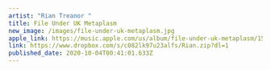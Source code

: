 ```yaml
---
artist: "Rian Treanor "
title: File Under UK Metaplasm
new_image: /images/file-under-uk-metaplasm.jpg
apple_link: https://music.apple.com/us/album/file-under-uk-metaplasm/1522973759
link: https://www.dropbox.com/s/c082lk97u23alfs/Rian.zip?dl=1
published_date: 2020-10-04T00:41:01.633Z
---
```

